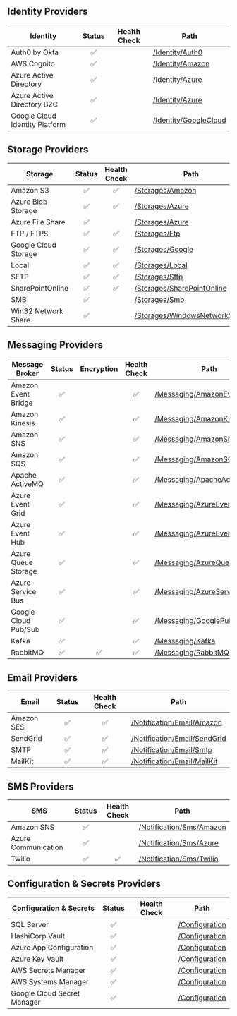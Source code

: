 ## Identity Providers
  | Identity  | Status | Health Check | Path |
  | --------- | :----: | :----------: | ---- |
  | Auth0 by Okta| ✅ | | [/Identity/Auth0](/src/DddDotNet/DddDotNet.Infrastructure/Identity/Auth0) |
  | AWS Cognito| ✅ | | [/Identity/Amazon](/src/DddDotNet/DddDotNet.Infrastructure/Identity/Amazon) |
  | Azure Active Directory| ✅ | | [/Identity/Azure](/src/DddDotNet/DddDotNet.Infrastructure/Identity/Azure) |
  | Azure Active Directory B2C| ✅ | | [/Identity/Azure](/src/DddDotNet/DddDotNet.Infrastructure/Identity/Azure) |
  | Google Cloud Identity Platform| ✅ | | [/Identity/GoogleCloud](/src/DddDotNet/DddDotNet.Infrastructure/Identity/GoogleCloud) |

## Storage Providers
  | Storage  | Status | Health Check | Path |
  | -------- | :----: | :----------: | ---- |
  | Amazon S3 | ✅ | ✅ | [/Storages/Amazon](/src/DddDotNet/DddDotNet.Infrastructure/Storages/Amazon) |
  | Azure Blob Storage| ✅ | ✅ | [/Storages/Azure](/src/DddDotNet/DddDotNet.Infrastructure/Storages/Azure) |
  | Azure File Share | ✅ | | [/Storages/Azure](/src/DddDotNet/DddDotNet.Infrastructure/Storages/Azure) |
  | FTP / FTPS | ✅ | ✅ | [/Storages/Ftp](/src/DddDotNet/DddDotNet.Infrastructure/Storages/Ftp) |
  | Google Cloud Storage | ✅ | ✅ | [/Storages/Google](/src/DddDotNet/DddDotNet.Infrastructure/Storages/Google) |
  | Local | ✅ | ✅ | [/Storages/Local](/src/DddDotNet/DddDotNet.Infrastructure/Storages/Local) |
  | SFTP | ✅ | ✅ | [/Storages/Sftp](/src/DddDotNet/DddDotNet.Infrastructure/Storages/Sftp) |
  | SharePointOnline | ✅ | ✅ | [/Storages/SharePointOnline](/src/DddDotNet/DddDotNet.Infrastructure/Storages/SharePointOnline) |
  | SMB | ✅ | | [/Storages/Smb](/src/DddDotNet/DddDotNet.Infrastructure/Storages/Smb) |
  | Win32 Network Share | ✅ | | [/Storages/WindowsNetworkShare](/src/DddDotNet/DddDotNet.Infrastructure/Storages/WindowsNetworkShare) |
  
## Messaging Providers
  | Message Broker  | Status | Encryption | Health Check | Path |
  | --------------- | :----: | :--------: | :----------: | ---- |
  | Amazon Event Bridge | ✅ | | ✅ | [/Messaging/AmazonEventBridge](/src/DddDotNet/DddDotNet.Infrastructure/Messaging/AmazonEventBridge) |
  | Amazon Kinesis | ✅ | | ✅ | [/Messaging/AmazonKinesis](/src/DddDotNet/DddDotNet.Infrastructure/Messaging/AmazonKinesis) |
  | Amazon SNS | ✅ | | ✅ | [/Messaging/AmazonSNS](/src/DddDotNet/DddDotNet.Infrastructure/Messaging/AmazonSNS) |
  | Amazon SQS | ✅ | | ✅ | [/Messaging/AmazonSQS](/src/DddDotNet/DddDotNet.Infrastructure/Messaging/AmazonSQS) |
  | Apache ActiveMQ | ✅ | | ✅ | [/Messaging/ApacheActiveMQ](/src/DddDotNet/DddDotNet.Infrastructure/Messaging/ApacheActiveMQ) |
  | Azure Event Grid | ✅ | | ✅ | [/Messaging/AzureEventGrid](/src/DddDotNet/DddDotNet.Infrastructure/Messaging/AzureEventGrid) |
  | Azure Event Hub | ✅ | | ✅ | [/Messaging/AzureEventHub](/src/DddDotNet/DddDotNet.Infrastructure/Messaging/AzureEventHub) |
  | Azure Queue Storage| ✅ | | ✅ | [/Messaging/AzureQueue](/src/DddDotNet/DddDotNet.Infrastructure/Messaging/AzureQueue) |
  | Azure Service Bus | ✅ | | ✅ | [/Messaging/AzureServiceBus](/src/DddDotNet/DddDotNet.Infrastructure/Messaging/AzureServiceBus) |
  | Google Cloud Pub/Sub | ✅ | | ✅ | [/Messaging/GooglePubSub](/src/DddDotNet/DddDotNet.Infrastructure/Messaging/GooglePubSub) |
  | Kafka | ✅ | | ✅ | [/Messaging/Kafka](/src/DddDotNet/DddDotNet.Infrastructure/Messaging/Kafka) |
  | RabbitMQ | ✅ | ✅ | ✅ | [/Messaging/RabbitMQ](/src/DddDotNet/DddDotNet.Infrastructure/Messaging/RabbitMQ) |

## Email Providers
  | Email  | Status | Health Check | Path |
  | ------ | :----: | :----------: | ---- |
  | Amazon SES | ✅ | ✅ | [/Notification/Email/Amazon](/src/DddDotNet/DddDotNet.Infrastructure/Notification/Email/Amazon) |
  | SendGrid | ✅ | ✅ | [/Notification/Email/SendGrid](/src/DddDotNet/DddDotNet.Infrastructure/Notification/Email/SendGrid) |
  | SMTP | ✅ | ✅ | [/Notification/Email/Smtp](/src/DddDotNet/DddDotNet.Infrastructure/Notification/Email/Smtp) |
  | MailKit | ✅ | ✅ | [/Notification/Email/MailKit](/src/DddDotNet/DddDotNet.Infrastructure/Notification/Email/MailKit) |

## SMS Providers
  | SMS  | Status | Health Check | Path |
  | ---- | :----: | :----------: | ---- |
  | Amazon SNS | ✅ | | [/Notification/Sms/Amazon](/src/DddDotNet/DddDotNet.Infrastructure/Notification/Sms/Amazon) |
  | Azure Communication | ✅ | | [/Notification/Sms/Azure](/src/DddDotNet/DddDotNet.Infrastructure/Notification/Sms/Azure) |
  | Twilio | ✅ | ✅ | [/Notification/Sms/Twilio](/src/DddDotNet/DddDotNet.Infrastructure/Notification/Sms/Twilio) |

## Configuration & Secrets Providers
  | Configuration & Secrets  | Status | Health Check | Path |
  | ------------------------ | :----: | :----------: | ---- |
  | SQL Server | ✅ | | [/Configuration](/src/DddDotNet/DddDotNet.Infrastructure/Configuration) |
  | HashiCorp Vault | ✅ | | [/Configuration](/src/DddDotNet/DddDotNet.Infrastructure/Configuration) |
  | Azure App Configuration | ✅ | | [/Configuration](/src/DddDotNet/DddDotNet.Infrastructure/Configuration) |
  | Azure Key Vault | ✅ | | [/Configuration](/src/DddDotNet/DddDotNet.Infrastructure/Configuration) |
  | AWS Secrets Manager | ✅ | | [/Configuration](/src/DddDotNet/DddDotNet.Infrastructure/Configuration) |
  | AWS Systems Manager | ✅ | | [/Configuration](/src/DddDotNet/DddDotNet.Infrastructure/Configuration) |
  | Google Cloud Secret Manager | ✅ | | [/Configuration](/src/DddDotNet/DddDotNet.Infrastructure/Configuration) |
